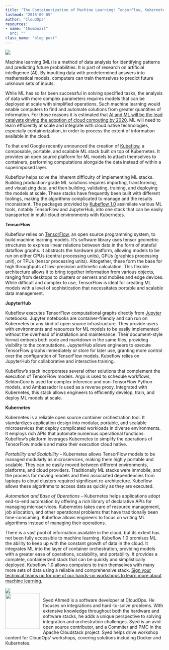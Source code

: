 ```yaml
---
title: "The Containerization of Machine Learning: TensorFlow, Kubernetes and Kubeflow"
lastmod: "2018-09-05"
author: "CloudOps"
resources:
- name: "thumbnail"
  src: ""
class_name: "blog post"
---
```


<img src="/images/blog/post/kubeflow.png" class="main-blog-image">

<p><span style="font-weight: 400;">Machine learning (ML) is a method of data analysis for identifying patterns and predicting future probabilities. It is part of research on artificial intelligence (AI). By inputting data with predetermined answers into mathematical models, computers can train themselves to predict future unknown sets of inputs.</span></p>

<p><span style="font-weight: 400;">While ML has so far been successful in solving specified tasks, the analysis of data with more complex parameters requires models that can be deployed at scale with simplified operations. Such machine learning would enable computers to find and automate solutions from greater quantities of information. For those reasons it is estimated that </span><a href="https://www.forbes.com/sites/louiscolumbus/2018/01/07/83-of-enterprise-workloads-will-be-in-the-cloud-by-2020/#145840906261"><span style="font-weight: 400;">AI and ML will be the lead catalysts driving the adoption of cloud computing by 2020</span></a><span style="font-weight: 400;">. ML will need to learn efficiently at scale and integrate with cloud native technologies, especially containerization, in order to process the extent of information available in the cloud.</span></p>

<p><span style="font-weight: 400;">To that end Google recently announced the creation of </span><a href="https://techcrunch.com/2018/05/04/google-kubeflow-machine-learning-for-kubernetes-begins-to-take-shape/"><span style="font-weight: 400;">Kubeflow</span></a><span style="font-weight: 400;">, a composable, portable, and scalable ML stack built on top of Kubernetes. It provides an open source platform for ML models to attach themselves to containers, performing computations alongside the data instead of within a superimposed layer. </span></p>

<p><span style="font-weight: 400;">Kubeflow helps solve the inherent difficulty of implementing ML stacks. Building production-grade ML solutions requires importing, transforming, and visualizing data, and then building, validating, training, and deploying the models at scale. These stacks have frequently been built with different toolings, making the algorithms complicated to manage and the results inconsistent. The packages provided by </span><a href="https://kubernetes.io/blog/2018/05/04/announcing-kubeflow-0.1/" target="_blank" rel="noopener noreferrer"><span style="font-weight: 400;">Kubeflow 1.0</span></a><span style="font-weight: 400;"> assimilate various ML tools, notably TensorFlow and JupyterHub, into one stack that can be easily transported in multi-cloud environments with Kubernetes.</span></p>

<p><b>TensorFlow</b></p>

<p><span style="font-weight: 400;">Kubeflow relies on </span><a href="https://opensource.com/article/17/11/intro-tensorflow" target="_blank" rel="noopener noreferrer"><span style="font-weight: 400;">TensorFlow</span></a><span style="font-weight: 400;">, an open source programming system, to build machine learning models. It’s software library uses tensor geometric structures to express linear relations between data in the form of stateful dataflow graphs. It abstracts the hardware platform, allowing models to be run on either CPUs (central processing units), GPUs (graphics processing unit), or TPUs (tensor processing units). Altogether, these form the base for high throughputs of low-precision arithmetic calculation. This flexible architecture allows it to bring together information from various objects, ranging from desktops to clusters or servers and mobiles and edge devices. While difficult and complex to use, TensorFlow is ideal for creating ML models with a level of sophistication that necessitates portable and scalable data management.</span></p>

<p><b>JupyterHub </b></p>

<p><span style="font-weight: 400;">Kubeflow executes TensorFlow computational graphs directly from <a href="http://jupyter.org/hub" target="_blank" rel="noopener noreferrer">Jupyter</a> notebooks. Jupyter notebooks are container-friendly and can run on Kubernetes or any kind of open source infrastructure. They provide users with environments and resources for ML models to be easily implemented without the overhead of installation and maintenance. Their document-style format embeds both code and markdown in the same files, providing visibility to the computations. JupyterHub allows engineers to execute TensorFlow graphs immediately or store for later use, granting more control over the configuration of TensorFlow models. Kubeflow relies on JupyterHub for collaborative and interactive training.</span></p>

<p><span style="font-weight: 400;">Kubeflow’s stack incorporates several other solutions that complement the execution of TensorFlow models. Argo is used to schedule workflows, SeldonCore is used for complex inference and non-TensorFlow Python models, and Ambassador is used as a reverse proxy. Integrated with Kubernetes, this stack allows engineers to efficiently develop, train, and deploy ML models at scale.</span></p>

<p><b>Kubernetes </b></p>

<p><span style="font-weight: 400;">Kubernetes is a reliable open source container orchestration tool. It standardizes application design into modular, portable, and scalable microservices that deploy complicated workloads in diverse environments. It employs rich APIs that automate numerous operational functions. Kubeflow’s platform leverages Kubernetes to simplify the operations of TensorFlow models and make their execution cloud native.</span></p>

<p><i><span style="font-weight: 400;">Portability and Scalability – </span></i><span style="font-weight: 400;">Kubernetes allows TensorFlow models to be managed modularly as microservices, making them highly portable and scalable. They can be easily moved between different environments, platforms, and cloud providers. Traditionally ML stacks were immobile, and the process for moving models and their associated dependencies from laptops to cloud clusters required significant re-architecture. Kubeflow allows these algorithms to access data as quickly as they are executed.</span></p>

<p><i><span style="font-weight: 400;">Automation and Ease of Operations – </span></i><span style="font-weight: 400;">Kubernetes helps applications adopt end-to-end automation by offering a rich library of declarative APIs for managing microservices. Kubernetes takes care of resource management, job allocation, and other operational problems that have traditionally been time-consuming. Kubeflow allows engineers to focus on writing ML algorithms instead of managing their operations.</span></p>

<p>There is a vast pool of information available in the cloud, but its extent has not been fully accessible to machine learning. Kubeflow 1.0 promises ML the ability to keep up with the constant growth of data in the cloud. It integrates ML into the layer of container orchestration, providing models with a greater ease of operations, scalability, and portability. It provides a complete, containerized stack that can be quickly and simplistically deployed. Kubeflow 1.0 allows computers to train themselves with many more sets of data using a reliable and comprehensive stack.&nbsp;<a href="https://www.cloudops.com/workshops/" target="_blank" rel="noopener noreferrer">Sign your technical teams up for one of our hands-on workshops to learn more about machine learning.</a></p>

<div class="row">
    <div class="col-xl-8 offset-xl-2 col-lg-10 offset-lg-1 col-md-10 offset-md-1 col-sm-12 col-xs-12 cta-image">
      <img src="/images/blog/cta/workshop-white.jpeg">
    </div>
</div>

<img style="float:left; width: 110px; padding: 0 10px 10px 0;" src="/images/blog/post/0.jpg" alt="" class="wp-image-5084" width="114" height="114">

<p>Syed Ahmed is a software developer at CloudOps. He focuses on integrations and hard-to-solve problems. With extensive knowledge throughout both the hardware and software stacks, he adds a unique perspective to solving integration and orchestration challenges. Syed is an avid open source contributor, and a Commiter and PMC in the Apache Cloudstack project. Syed helps drive workshop content for CloudOps’ workshops, covering solutions including Docker and Kubernetes.</p>